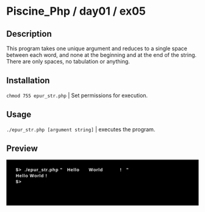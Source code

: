 # Piscine_Php / day01 / ex05

## Description
This program takes one unique argument and reduces to a single space between each word, and none at the beginning and at the end of the string. There are only spaces, no tabulation or anything.

## Installation
`chmod 755 epur_str.php` | Set permissions for execution.

## Usage
`./epur_str.php [argument string]` | executes the program.

## Preview
<img src="../../resources/images/epur_str.png" width="1200">

